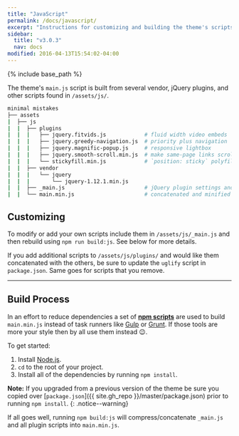 ```yaml
---
title: "JavaScript"
permalink: /docs/javascript/
excerpt: "Instructions for customizing and building the theme's scripts."
sidebar:
  title: "v3.0.3"
  nav: docs
modified: 2016-04-13T15:54:02-04:00
---
```


{% include base_path %}

The theme's `main.js` script is built from several vendor, jQuery plugins, and other scripts found in `/assets/js/`.

```bash
minimal mistakes
├── assets
|  ├── js
|  |  ├── plugins
|  |  |   ├── jquery.fitvids.js            # fluid width video embeds
|  |  |   ├── jquery.greedy-navigation.js  # priority plus navigation
|  |  |   ├── jquery.magnific-popup.js     # responsive lightbox
|  |  |   ├── jquery.smooth-scroll.min.js  # make same-page links scroll smoothly
|  |  |   └── stickyfill.min.js            # `position: sticky` polyfill
|  |  ├── vendor
|  |  |   └── jquery
|  |  |       └── jquery-1.12.1.min.js
|  |  ├── _main.js                         # jQuery plugin settings and other scripts
|  |  └── main.min.js                      # concatenated and minified scripts
```

## Customizing

To modify or add your own scripts include them in `/assets/js/_main.js` and then rebuild using `npm run build:js`. See below for more details.

If you add additional scripts to `/assets/js/plugins/` and would like them concatenated with the others, be sure to update the `uglify` script in `package.json`. Same goes for scripts that you remove.

---

## Build Process

In an effort to reduce dependencies a set of [**npm scripts**](https://css-tricks.com/why-npm-scripts/) are used to build `main.min.js` instead of task runners like [Gulp](http://gulpjs.com/) or [Grunt](http://gruntjs.com/). If those tools are more your style then by all use them instead :wink:.

To get started:

1. Install [Node.js](http://nodejs.org/).
2. `cd` to the root of your project.
3. Install all of the dependencies by running `npm install`.

**Note:** If you upgraded from a previous version of the theme be sure you copied over [`package.json`]({{ site.gh_repo }}/master/package.json) prior to running `npm install`.
{: .notice--warning}

If all goes well, running `npm build:js` will compress/concatenate `_main.js` and all plugin scripts into `main.min.js`.